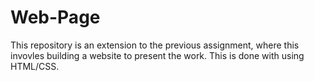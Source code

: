 # Web-Page
This repository is an extension to the previous assignment, where this invovles building a website to present the work. This is done with using HTML/CSS.
